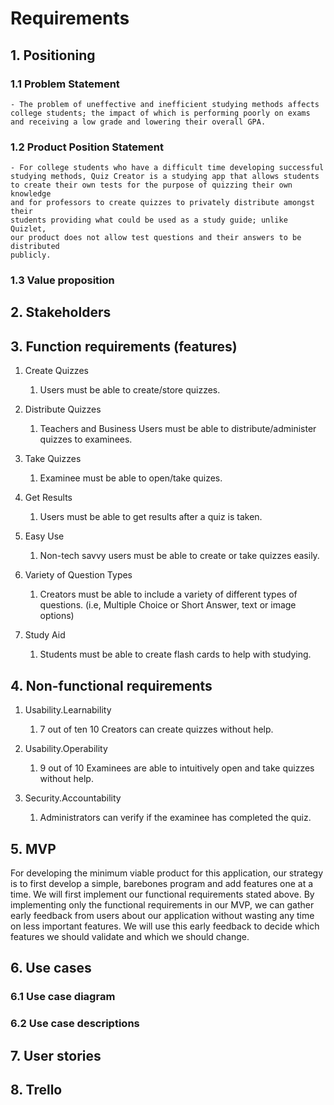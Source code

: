# Requirements

## 1. Positioning

### 1.1 Problem Statement

	- The problem of uneffective and inefficient studying methods affects
	college students; the impact of which is performing poorly on exams
	and receiving a low grade and lowering their overall GPA.

### 1.2 Product Position Statement

	- For college students who have a difficult time developing successful
	studying methods, Quiz Creator is a studying app that allows students
	to create their own tests for the purpose of quizzing their own knowledge
	and for professors to create quizzes to privately distribute amongst their
	students providing what could be used as a study guide; unlike Quizlet,
	our product does not allow test questions and their answers to be distributed
	publicly.

### 1.3 Value proposition

## 2. Stakeholders

## 3. Function requirements (features)

1. Create Quizzes
   1. Users must be able to create/store quizzes.

1. Distribute Quizzes
   1. Teachers and Business Users must be able to distribute/administer quizzes to examinees.

1. Take Quizzes
   1. Examinee must be able to open/take quizes.

1. Get Results
   1. Users must be able to get results after a quiz is taken.

1. Easy Use
   1. Non-tech savvy users must be able to create or take quizzes easily.

1. Variety of Question Types
   1. Creators must be able to include a variety of different types of questions. (i.e, Multiple Choice or Short Answer, text or image options)

1. Study Aid
   1. Students must be able to create flash cards to help with studying.



## 4. Non-functional requirements

1. Usability.Learnability
   1. 7 out of ten 10 Creators can create quizzes without help.

1. Usability.Operability
   1. 9 out of 10 Examinees are able to intuitively open and take quizzes without help.

1. Security.Accountability
   1. Administrators can verify if the examinee has completed the quiz.






## 5. MVP

For developing the minimum viable product for this application, our strategy is to first develop a simple, barebones program and add features one at a time. We will first implement our functional requirements stated above. By implementing only the functional requirements in our MVP, we can gather early feedback from users about our application without wasting any time on less important features. We will use this early feedback to decide which features we should validate and which we should change.

## 6. Use cases

### 6.1 Use case diagram

### 6.2 Use case descriptions

## 7. User stories

## 8. Trello

